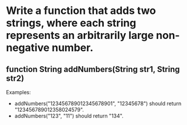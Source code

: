 # Write a function that adds two strings, where each string represents an arbitrarily large non-negative number.

## function String addNumbers(String str1, String str2)

Examples:

- addNumbers("123456789012345678901", "12345678") should return
  "123456789012358024579".
- addNumbers("123", "11") should return "134".
